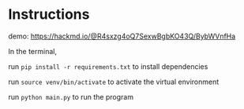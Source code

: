 # Instructions

demo: https://hackmd.io/@R4sxzg4oQ7SexwBgbKO43Q/BybWVnfHa 

In the terminal,

run `pip install -r requirements.txt` to install dependencies

run `source venv/bin/activate` to activate the virtual environment

run `python main.py` to run the program